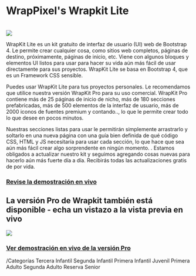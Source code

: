 <h1>WrapPixel's Wrapkit Lite</h1>

<br/>

<a href="https://wrappixel.com/demos/ui-kit/wrapkit-free/wrapkit/index.html">
    <img src="https://www.wrappixel.com/wp-content/uploads/2019/01/wrappixel-logo.png"/>
</a>

WrapKit Lite es un kit gratuito de interfaz de usuario (UI) web de Bootstrap 4. Le permite crear cualquier cosa, como sitios web completos, páginas de destino, próximamente, páginas de inicio, etc. Viene con algunos bloques y elementos UI listos para usar para hacer su vida aún más fácil de usar directamente para sus proyectos. WrapKit Lite se basa en Bootstrap 4, que es un Framework CSS sensible.

Puedes usar WrapKit Lite para tus proyectos personales. Le recomendamos que utilice nuestra versión WrapKit Pro para su uso comercial. WrapKit Pro contiene más de 25 páginas de inicio de nicho, más de 180 secciones prefabricadas, más de 500 elementos de la interfaz de usuario, más de 2000 iconos de fuentes premium y contando.., lo que le permite crear todo lo que desee en pocos minutos.

Nuestras secciones listas para usar le permitirán simplemente arrastrarlo y soltarlo en una nueva página con una guía bien definida de qué código CSS, HTML y JS necesitaría para usar cada sección, lo que hace que sea aún más fácil crear algo sorprendente en ningún momento. . Estamos obligados a actualizar nuestro kit y seguimos agregando cosas nuevas para hacerlo aún más fuerte día a día. Recibirás todas las actualizaciones gratis de por vida.

<h3><a href="https://wrappixel.com/demos/ui-kit/wrapkit-free/wrapkit/index.html">Revise la demostración en vivo</a></h3>


<h2>La versión Pro de Wrapkit también está disponible - echa un vistazo a la vista previa en vivo</h2>

<a href="https://wrappixel.com/templates/wrapkit/">
    <img src="https://wrappixel.com/demos/images/wrapkit-promotion.jpg"/>
</a>

<h3><a href="https://wrappixel.com/templates/wrapkit/">Ver demostración en vivo de la versión Pro</a></h3>

/Categorías
Tercera Infantil
Segunda Infantil
Primera Infantil
Juvenil
Primera Adulto
Segunda Adulto
Reserva
Senior